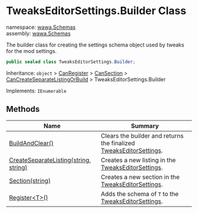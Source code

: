 # TweaksEditorSettings\.Builder Class

namespace: [wawa\.Schemas](../wawa.Schemas.md)<br />
assembly: [wawa\.Schemas](../../wawa.Schemas.md)

The builder class for creating the settings schema object used by tweaks for the mod settings\.

```csharp
public sealed class TweaksEditorSettings.Builder;
```

Inheritance: `object` > [CanRegister](../../wawa.Schemas/wawa.Schemas.Fluent/CanRegister.md) > [CanSection](../../wawa.Schemas/wawa.Schemas.Fluent/CanSection.md) > [CanCreateSeparateListingOrBuild](../../wawa.Schemas/wawa.Schemas.Fluent/CanCreateSeparateListingOrBuild.md) > TweaksEditorSettings.Builder

Implements: `IEnumerable`

## Methods

| Name | Summary |
|------|---------|
| [BuildAndClear\(\)](./Builder/BuildAndClear.md) | Clears the builder and returns the finalized [TweaksEditorSettings](../../wawa.Schemas/wawa.Schemas/TweaksEditorSettings.md)\. |
| [CreateSeparateListing\(string, string\)](./Builder/CreateSeparateListing.md) | Creates a new listing in the [TweaksEditorSettings](../../wawa.Schemas/wawa.Schemas/TweaksEditorSettings.md)\. |
| [Section\(string\)](./Builder/Section.md) | Creates a new section in the [TweaksEditorSettings](../../wawa.Schemas/wawa.Schemas/TweaksEditorSettings.md)\. |
| [Register\<T\>\(\)](./Builder/Register.md) | Adds the schema of `T` to the [TweaksEditorSettings](../../wawa.Schemas/wawa.Schemas/TweaksEditorSettings.md)\. |

